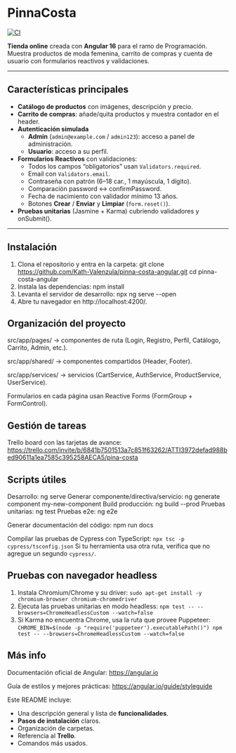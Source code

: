 # PinnaCosta
[![CI](https://github.com/<OWNER>/<REPO>/actions/workflows/ci.yml/badge.svg)](https://github.com/<OWNER>/<REPO>/actions/workflows/ci.yml)

 **Tienda online** creada con **Angular 16** para el ramo de Programación. Muestra productos de moda femenina, carrito de compras y cuenta de usuario con formularios reactivos y validaciones.

---

##  Características principales

- **Catálogo de productos** con imágenes, descripción y precio.
- **Carrito de compras**: añade/quita productos y muestra contador en el header.
- **Autenticación simulada**  
  - **Admin** (`admin@example.com` / `admin123`): acceso a panel de administración.  
  - **Usuario**: acceso a su perfil.  
- **Formularios Reactivos** con validaciones:
  - Todos los campos “obligatorios” usan `Validators.required`.
  - Email con `Validators.email`.
  - Contraseña con patrón (6–18 car., 1 mayúscula, 1 dígito).
  - Comparación password ↔ confirmPassword.
  - Fecha de nacimiento con validador mínimo 13 años.
  - Botones **Crear** / **Enviar** y **Limpiar** (`form.reset()`).
- **Pruebas unitarias** (Jasmine + Karma) cubriendo validadores y onSubmit().

---

##  Instalación

1. Clona el repositorio y entra en la carpeta:
   git clone https://github.com/Kath-Valenzula/pinna-costa-angular.git
   cd pinna-costa-angular
2. Instala las dependencias:
   npm install
3. Levanta el servidor de desarrollo:
   npx ng serve --open
4. Abre tu navegador en http://localhost:4200/.


##  Organización del proyecto
  src/app/pages/ → componentes de ruta (Login, Registro, Perfil, Catálogo, Carrito, Admin, etc.).

  src/app/shared/ → componentes compartidos (Header, Footer).

  src/app/services/ → servicios (CartService, AuthService, ProductService, UserService).

  Formularios en cada página usan Reactive Forms (FormGroup + FormControl).

##  Gestión de tareas
Trello board con las tarjetas de avance:
https://trello.com/invite/b/6841b7501513a7c851f63262/ATTI3972defad988bed90611a1ea7585c395258AECA5/pina-costa

## Scripts útiles
Desarrollo:
ng serve
Generar componente/directiva/servicio:
ng generate component my-new-component
Build producción:
ng build --prod
Pruebas unitarias:
ng test
Pruebas e2e:
ng e2e

Generar documentación del código:
npm run docs

Compilar las pruebas de Cypress con TypeScript:
`npx tsc -p cypress/tsconfig.json`
Si tu herramienta usa otra ruta, verifica que no agregue un segundo `cypress/`.

## Pruebas con navegador headless

1. Instala Chromium/Chrome y su driver:
   `sudo apt-get install -y chromium-browser chromium-chromedriver`
2. Ejecuta las pruebas unitarias en modo headless:
   `npm test -- --browsers=ChromeHeadlessCustom --watch=false`
3. Si Karma no encuentra Chrome, usa la ruta que provee Puppeteer:
   `CHROME_BIN=$(node -p "require('puppeteer').executablePath()") npm test -- --browsers=ChromeHeadlessCustom --watch=false`

## Más info
Documentación oficial de Angular: https://angular.io

Guía de estilos y mejores prácticas: https://angular.io/guide/styleguide


Este README incluye:

- Una descripción general y lista de **funcionalidades**.
- **Pasos de instalación** claros.
- Organización de carpetas.
- Referencia al **Trello**.
- Comandos más usados.


